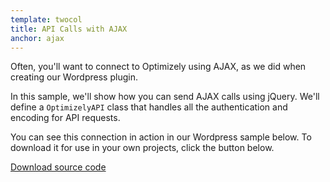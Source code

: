 ```yaml
---
template: twocol
title: API Calls with AJAX
anchor: ajax
---
```


Often, you'll want to connect to Optimizely using AJAX, as we did when creating our Wordpress plugin.

In this sample, we'll show how you can send AJAX calls using jQuery. We'll define a `OptimizelyAPI` class that handles all the authentication and encoding for API requests.

You can see this connection in action in our Wordpress sample below. To download it for use in your own projects, click the button below.

<a class="btn btn-primary" target="_blank" href="https://github.com/optimizely/optimizely-api-samples/blob/master/ajax_example/optimizely.js">Download source code</a>
